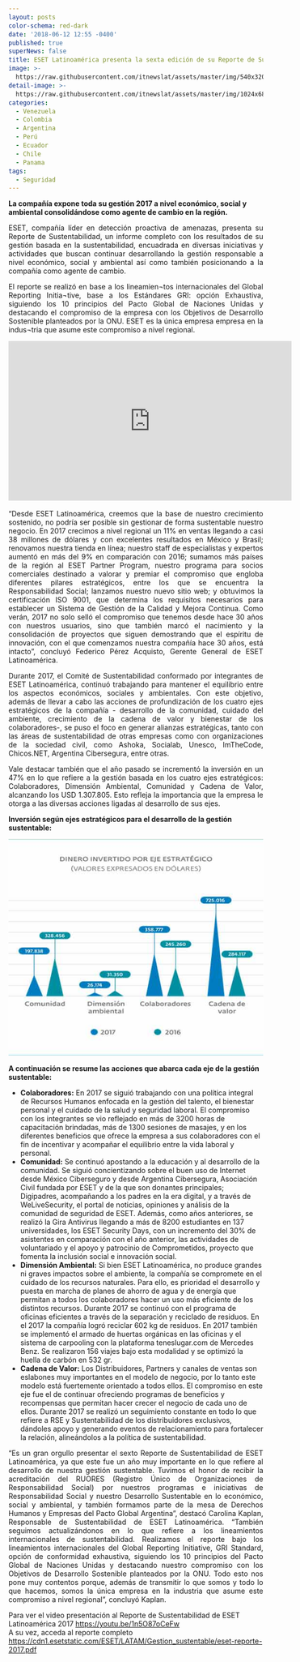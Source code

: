 ```yaml
---
layout: posts
color-schema: red-dark
date: '2018-06-12 12:55 -0400'
published: true
superNews: false
title: ESET Latinoamérica presenta la sexta edición de su Reporte de Sustentabilidad
image: >-
  https://raw.githubusercontent.com/itnewslat/assets/master/img/540x320/Sustentabilidad-p.jpg
detail-image: >-
  https://raw.githubusercontent.com/itnewslat/assets/master/img/1024x680/Sustentabilidad-g.jpg
categories:
  - Venezuela
  - Colombia
  - Argentina
  - Perú
  - Ecuador
  - Chile
  - Panama
tags:
  - Seguridad
---
```

**La compañía expone toda su gestión 2017 a nivel económico, social y ambiental consolidándose como agente de cambio en la región.**

<p style="text-align: justify;">ESET, compañía líder en detección proactiva de amenazas, presenta su Reporte de Sustentabilidad, un informe completo con los resultados de su gestión basada en la sustentabilidad, encuadrada en diversas iniciativas y actividades que buscan continuar desarrollando la gestión responsable a nivel económico, social y ambiental así como también posicionando a la compañía como agente de cambio.</p> 

<p style="text-align: justify;">El reporte se realizó en base a los lineamien¬tos internacionales del Global Reporting Initia¬tive, base a los Estándares GRI: opción Exhaustiva, siguiendo los 10 principios del Pacto Global de Naciones Unidas y destacando el compromiso de la empresa con los Objetivos de Desarrollo Sostenible planteados por la ONU. ESET es la única empresa empresa en la indus¬tria que asume este compromiso a nivel regional.</p> 

<iframe width="560" height="315" src="https://www.youtube.com/watch?v=1n5O87oCeFw" frameborder="0" allowfullscreen></iframe>

<p style="text-align: justify;">“Desde ESET Latinoamérica, creemos que la base de nuestro crecimiento sostenido, no podría ser posible sin gestionar de forma sustentable nuestro negocio. En 2017 crecimos a nivel regional un 11% en ventas llegando a casi 38 millones de dólares y con excelentes resultados en México y Brasil; renovamos nuestra tienda en línea; nuestro staff de especialistas y expertos aumentó en más del 9% en comparación con 2016; sumamos más países de la región al ESET Partner Program, nuestro programa para socios comerciales destinado a valorar y premiar el compromiso que engloba diferentes pilares estratégicos, entre los que se encuentra la Responsabilidad Social; lanzamos nuestro nuevo sitio web; y obtuvimos la certificación ISO 9001, que determina los requisitos necesarios para establecer un Sistema de Gestión de la Calidad y Mejora Continua. Como verán, 2017 no solo selló el compromiso que tenemos desde hace 30 años con nuestros usuarios, sino que también marcó el nacimiento y la consolidación de proyectos que siguen demostrando que el espíritu de innovación, con el que comenzamos nuestra compañía hace 30 años, está intacto”, concluyó Federico Pérez Acquisto, Gerente General de ESET Latinoamérica.</p>

<p style="text-align: justify;">Durante 2017, el Comité de Sustentabilidad conformado por integrantes de ESET Latinoamérica, continuó trabajando para mantener el equilibrio entre los aspectos económicos, sociales y ambientales. Con este objetivo, además de llevar a cabo las acciones de profundización de los cuatro ejes estratégicos de la compañía - desarrollo de la comunidad, cuidado del ambiente, crecimiento de la cadena de valor y bienestar de los colaboradores-, se puso el foco en generar alianzas estratégicas, tanto con las áreas de sustentabilidad de otras empresas como con organizaciones de la sociedad civil, como Ashoka, Socialab, Unesco, ImTheCode, Chicos.NET, Argentina Cibersegura, entre otras.</p> 

<p style="text-align: justify;">Vale destacar también que el año pasado se incrementó la inversión en un 47% en lo que refiere a la gestión basada en los cuatro ejes estratégicos: Colaboradores, Dimensión Ambiental, Comunidad y Cadena de Valor, alcanzando los USD 1.307.805. Esto refleja la importancia que la empresa le otorga a las diversas acciones ligadas al desarrollo de sus ejes.</p>

**Inversión según ejes estratégicos para el desarrollo de la gestión sustentable:**

![](https://raw.githubusercontent.com/itnewslat/assets/master/img/300x300/Grafico-Eset.jpg)
 
**A continuación se resume las acciones que abarca cada eje de la gestión sustentable:**

- **Colaboradores:** En 2017 se siguió trabajando con una política integral de Recursos Humanos enfocada en la gestión del talento, el bienestar personal y el cuidado de la salud y seguridad laboral. El compromiso con los integrantes se vio reflejado en más de 3200 horas de capacitación brindadas, más de 1300 sesiones de masajes, y en los diferentes beneficios que ofrece la empresa a sus colaboradores con el fin de incentivar y acompañar el equilibrio entre la vida laboral y personal. 
- **Comunidad:** Se continuó apostando a la educación y al desarrollo de la comunidad. Se siguió concientizando sobre el buen uso de Internet desde México Ciberseguro y desde Argentina Cibersegura, Asociación Civil fundada por ESET y de la que son donantes principales; Digipadres, acompañando a los padres en la era digital, y a través de WeLiveSecurity, el portal de noticias, opiniones y análisis de la comunidad de seguridad de ESET. Además, como años anteriores, se realizó la Gira Antivirus llegando a más de 8200 estudiantes en 137 universidades, los ESET Security Days, con un incremento del 30% de asistentes en comparación con el año anterior, las actividades de voluntariado y el apoyo y patrocinio de Comprometidos, proyecto que fomenta la inclusión social e innovación social. 
- **Dimensión Ambiental:** Si bien ESET Latinoamérica, no produce grandes ni graves impactos sobre el ambiente, la compañía se compromete en el cuidado de los recursos naturales. Para ello, es prioridad el desarrollo y puesta en marcha de planes de ahorro de agua y de energía que permitan a todos los colaboradores hacer un uso más eficiente de los distintos recursos. Durante 2017 se continuó con el programa de oficinas eficientes a través de la separación y reciclado de residuos. En el 2017 la compañía logró reciclar 602 kg de residuos. En 2017 también se implementó el armado de huertas orgánicas en las oficinas y el sistema de carpooling con la plataforma teneslugar.com de Mercedes Benz. Se realizaron 156 viajes bajo esta modalidad y se optimizó la huella de carbón en 532 gr. 
- **Cadena de Valor:** Los Distribuidores, Partners y canales de ventas son eslabones muy importantes en el modelo de negocio, por lo tanto este modelo está fuertemente orientado a todos ellos. El compromiso en este eje fue el de continuar ofreciendo programas de beneficios y recompensas que permitan hacer crecer el negocio de cada uno de ellos. Durante 2017 se realizó un seguimiento constante en todo lo que refiere a RSE y Sustentabilidad de los distribuidores exclusivos, dándoles apoyo y generando eventos de relacionamiento para fortalecer la relación, alineándolos a la política de sustentabilidad. 

<p style="text-align: justify;">“Es un gran orgullo presentar el sexto Reporte de Sustentabilidad de ESET Latinoamérica, ya que este fue un año muy importante en lo que refiere al desarrollo de nuestra gestión sustentable. Tuvimos el honor de recibir la acreditación del RUORES (Registro Único de Organizaciones de Responsabilidad Social) por nuestros programas e iniciativas de Responsabilidad Social y nuestro Desarrollo Sustentable en lo económico, social y ambiental, y también formamos parte de la mesa de Derechos Humanos y Empresas del Pacto Global Argentina”, destacó Carolina Kaplan, Responsable de Sustentabilidad de ESET Latinoamérica. “También seguimos actualizándonos en lo que refiere a los lineamientos internacionales de sustentabilidad. Realizamos el reporte bajo los lineamientos internacionales del Global Reporting Initiative, GRI Standard, opción de conformidad exhaustiva, siguiendo los 10 principios del Pacto Global de Naciones Unidas y destacando nuestro compromiso con los Objetivos de Desarrollo Sostenible planteados por la ONU. Todo esto nos pone muy contentos porque, además de transmitir lo que somos y todo lo que hacemos, somos la única empresa en la industria que asume este compromiso a nivel regional”, concluyó Kaplan.</p> 

Para ver el video presentación al Reporte de Sustentabilidad de ESET Latinoamérica 2017 https://youtu.be/1n5O87oCeFw  
A su vez, acceda al reporte completo https://cdn1.esetstatic.com/ESET/LATAM/Gestion_sustentable/eset-reporte-2017.pdf
